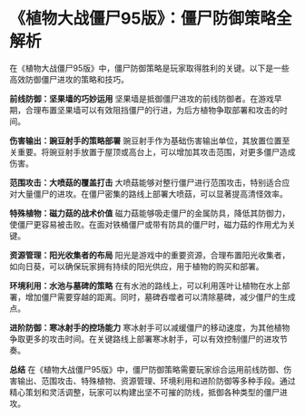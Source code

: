 # 《植物大战僵尸95版》：僵尸防御策略全解析

在《植物大战僵尸95版》中，僵尸防御策略是玩家取得胜利的关键。以下是一些高效防御僵尸进攻的策略和技巧。

**前线防御：坚果墙的巧妙运用**
坚果墙是抵御僵尸进攻的前线防御者。在游戏早期，合理布置坚果墙可以有效阻挡僵尸的行进，为后方植物争取部署和攻击的时间。

**伤害输出：豌豆射手的策略部署**
豌豆射手作为基础伤害输出单位，其放置位置至关重要。将豌豆射手放置于屋顶或高台上，可以增加其攻击范围，对更多僵尸造成伤害。

**范围攻击：大喷菇的覆盖打击**
大喷菇能够对整行僵尸进行范围攻击，特别适合应对大量僵尸的进攻。在僵尸密集的路线上部署大喷菇，可以显著提高清怪效率。

**特殊植物：磁力菇的战术价值**
磁力菇能够吸走僵尸的金属防具，降低其防御力，使僵尸更容易被击败。在面对铁桶僵尸或带有防具的僵尸时，磁力菇的作用尤为关键。

**资源管理：阳光收集者的布局**
阳光是游戏中的重要资源，合理布置阳光收集者，如向日葵，可以确保玩家拥有持续的阳光供应，用于植物的购买和部署。

**环境利用：水池与墓碑的策略**
在有水池的路线上，可以利用莲叶让植物在水上部署，增加僵尸需要穿越的距离。同时，墓碑吞噬者可以清除墓碑，减少僵尸的生成点。

**进阶防御：寒冰射手的控场能力**
寒冰射手可以减缓僵尸的移动速度，为其他植物争取更多的攻击时间。在关键路线上部署寒冰射手，可以有效控制僵尸的进攻节奏。

**总结**
在《植物大战僵尸95版》中，僵尸防御策略需要玩家综合运用前线防御、伤害输出、范围攻击、特殊植物、资源管理、环境利用和进阶防御等多种手段。通过精心策划和灵活调整，玩家可以构建出坚不可摧的防线，抵御各种类型的僵尸进攻。